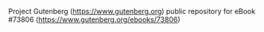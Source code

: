 Project Gutenberg (https://www.gutenberg.org) public repository for eBook #73806 (https://www.gutenberg.org/ebooks/73806)
